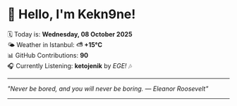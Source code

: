 # 👋 Hello, I'm Kekn9ne!

🗓️ Today is: **Wednesday, 08 October 2025**  
🌤️ Weather in Istanbul: **⛅️  +15°C**  
📊 GitHub Contributions: **90**  
🎧 Currently Listening: **ketojenik** by *EGE!* 🎶

---

_"Never be bored, and you will never be boring. — *Eleanor Roosevelt*"_

---

